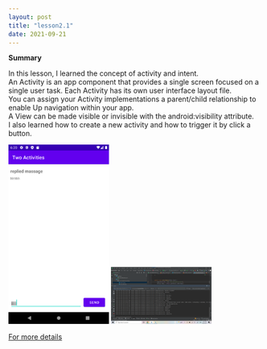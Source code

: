 ```yaml
---
layout: post
title: "lesson2.1"
date: 2021-09-21
---
```



**Summary**

In this lesson, I learned the concept of activity and intent.  
An Activity is an app component that provides a single screen focused on a single user task.
Each Activity has its own user interface layout file.  
You can assign your Activity implementations a parent/child relationship to enable Up navigation within your app.  
A View can be made visible or invisible with the android:visibility attribute.  
I also learned how to create a new activity and how to trigger it by click a button.

<img src="https://raw.githubusercontent.com/ColeFang/NeuCS5520_projects/ph-pages/lesson2/lesson2.1_1.png" alt="drawing" width="200"/>

<img src="https://raw.githubusercontent.com/ColeFang/NeuCS5520_projects/ph-pages/lesson2/lesson2.2_1.png" alt="drawing" width="200"/>

[For more details](https://github.com/ColeFang/cs5520projects/tree/main/lesson2.1)

